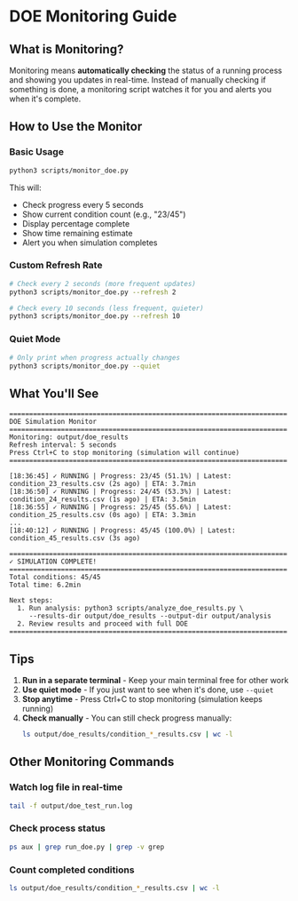 # DOE Monitoring Guide

## What is Monitoring?

Monitoring means **automatically checking** the status of a running process and showing you updates in real-time. Instead of manually checking if something is done, a monitoring script watches it for you and alerts you when it's complete.

## How to Use the Monitor

### Basic Usage
```bash
python3 scripts/monitor_doe.py
```

This will:
- Check progress every 5 seconds
- Show current condition count (e.g., "23/45")
- Display percentage complete
- Show time remaining estimate
- Alert you when simulation completes

### Custom Refresh Rate
```bash
# Check every 2 seconds (more frequent updates)
python3 scripts/monitor_doe.py --refresh 2

# Check every 10 seconds (less frequent, quieter)
python3 scripts/monitor_doe.py --refresh 10
```

### Quiet Mode
```bash
# Only print when progress actually changes
python3 scripts/monitor_doe.py --quiet
```

## What You'll See

```
======================================================================
DOE Simulation Monitor
======================================================================
Monitoring: output/doe_results
Refresh interval: 5 seconds
Press Ctrl+C to stop monitoring (simulation will continue)
======================================================================

[18:36:45] ✓ RUNNING | Progress: 23/45 (51.1%) | Latest: condition_23_results.csv (2s ago) | ETA: 3.7min
[18:36:50] ✓ RUNNING | Progress: 24/45 (53.3%) | Latest: condition_24_results.csv (1s ago) | ETA: 3.5min
[18:36:55] ✓ RUNNING | Progress: 25/45 (55.6%) | Latest: condition_25_results.csv (0s ago) | ETA: 3.3min
...
[18:40:12] ✓ RUNNING | Progress: 45/45 (100.0%) | Latest: condition_45_results.csv (3s ago)

======================================================================
✓ SIMULATION COMPLETE!
======================================================================
Total conditions: 45/45
Total time: 6.2min

Next steps:
  1. Run analysis: python3 scripts/analyze_doe_results.py \
     --results-dir output/doe_results --output-dir output/analysis
  2. Review results and proceed with full DOE
======================================================================
```

## Tips

1. **Run in a separate terminal** - Keep your main terminal free for other work
2. **Use quiet mode** - If you just want to see when it's done, use `--quiet`
3. **Stop anytime** - Press Ctrl+C to stop monitoring (simulation keeps running)
4. **Check manually** - You can still check progress manually:
   ```bash
   ls output/doe_results/condition_*_results.csv | wc -l
   ```

## Other Monitoring Commands

### Watch log file in real-time
```bash
tail -f output/doe_test_run.log
```

### Check process status
```bash
ps aux | grep run_doe.py | grep -v grep
```

### Count completed conditions
```bash
ls output/doe_results/condition_*_results.csv | wc -l
```



